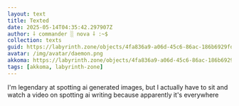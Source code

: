 ```yaml
---
layout: text
title: Texted
date: 2025-05-14T04:35:42.297907Z
author: ⸸ commander ░ nova ⸸ :~$
collection: texts
guid: https://labyrinth.zone/objects/4fa836a9-a06d-45c6-86ac-186b6929fd4b
avatar: /img/avatar/daemon.png
akkoma: https://labyrinth.zone/objects/4fa836a9-a06d-45c6-86ac-186b6929fd4b
tags: [akkoma, labyrinth-zone]
---
```


<p>I'm legendary at spotting ai generated images, but I actually have to sit and watch a video on spotting ai writing because apparently it's everywhere</p>